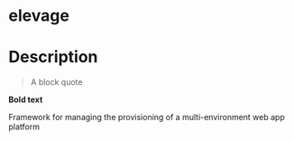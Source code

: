 elevage
=======

# Description

> A block quote

**Bold text**

Framework for managing the provisioning of a multi-environment web app platform
